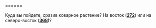 ======

Куда вы пойдете, сразив коварное растение? На восток ([**272**](#n_272)) или на северо-восток ([**368**](#n_368))?

